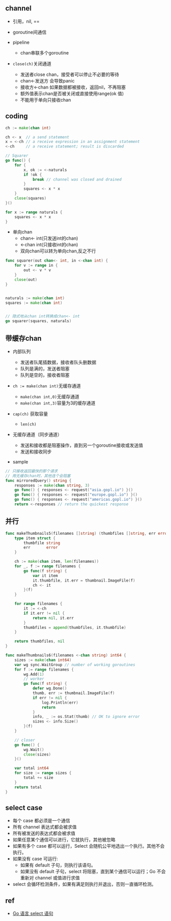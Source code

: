 ## channel

+ 引用，nil, == 

+ goroutine间通信

+ pipeline
    + chan串联多个goroutine

+ `close(ch)`关闭通道
    + 发送者close chan，接受者可以停止不必要的等待
    + chan<-发送方 会导致panic
    + 接收方<-chan  如果数据都被接收，返回nil，不再阻塞
    + 额外值表示chan是否被关闭或直接使用range(ok 值)
    + 不能用于单向只接收chan




## coding
```go
ch := make(chan int)

ch <- x  // a send statement
x = <-ch // a receive expression in an assignment statement
<-ch     // a receive statement; result is discarded
```



```go
// Squarer
go func() {
    for {
        x, ok := <-naturals
        if !ok {
            break // channel was closed and drained
        }
        squares <- x * x
    }
    close(squares)
}()

for x := range naturals {
    squares <- x * x
}
```

+ 单向chan
    + chan<- int(只发送int的chan)
    + <-chan int(只接收int的chan)
    + 双向chan可以转为单向chan,反之不行
```go
func squarer(out chan<- int, in <-chan int) {
    for v := range in {
        out <- v * v
    }
    close(out)
}


naturals := make(chan int)
squares := make(chan int)


// 隐式地从chan int转换成chan<- int
go squarer(squares, naturals)
```

## 带缓存chan
+ 内部队列
    + 发送者队尾插数据，接收者队头删数据
    + 队列是满的，发送者阻塞
    + 队列是空的，接收者阻塞

+ `ch := make(chan int)`无缓存通道
    + `make(chan int,0)`无缓存通道
    + `make(chan int,3)`容量为3的缓存通道

+ `cap(ch)` 获取容量
    + `len(ch)`

+ 无缓存通道（同步通道）
    + 发送和接收都是阻塞操作，直到另一个goroutine接收或发送值
    + 发送和接收同步

+ sample
```go
// 只接收返回最快的那个请求
// 用无缓存chan时，其他连个会阻塞
func mirroredQuery() string {
    responses := make(chan string, 3)
    go func() { responses <- request("asia.gopl.io") }()
    go func() { responses <- request("europe.gopl.io") }()
    go func() { responses <- request("americas.gopl.io") }()
    return <-responses // return the quickest response

```


## 并行
```go
func makeThumbnails5(filenames []string) (thumbfiles []string, err error) {
    type item struct {
        thumbfile string
        err       error
    }

    ch := make(chan item, len(filenames))
    for _, f := range filenames {
        go func(f string) {
            var it item
            it.thumbfile, it.err = thumbnail.ImageFile(f)
            ch <- it
        }(f)
    }

    for range filenames {
        it := <-ch
        if it.err != nil {
            return nil, it.err
        }
        thumbfiles = append(thumbfiles, it.thumbfile)
    }

    return thumbfiles, nil
}
```

```go
func makeThumbnails6(filenames <-chan string) int64 {
    sizes := make(chan int64)
    var wg sync.WaitGroup // number of working goroutines
    for f := range filenames {
        wg.Add(1)
        // worker
        go func(f string) {
            defer wg.Done()
            thumb, err := thumbnail.ImageFile(f)
            if err != nil {
                log.Println(err)
                return
            }
            info, _ := os.Stat(thumb) // OK to ignore error
            sizes <- info.Size()
        }(f)
    }

    // closer
    go func() {
        wg.Wait()
        close(sizes)
    }()

    var total int64
    for size := range sizes {
        total += size
    }
    return total
}
```


## select case 

+ 每个 case 都必须是一个通信
+ 所有 channel 表达式都会被求值
+ 所有被发送的表达式都会被求值
+ 如果任意某个通信可以进行，它就执行，其他被忽略
+ 如果有多个 case 都可以运行，Select 会随机公平地选出一个执行。其他不会执行。
+ 如果没有 case 可运行:
    + 如果有 default 子句，则执行该语句。
    + 如果没有 default 子句，select 将阻塞，直到某个通信可以运行；Go 不会重新对 channel 或值进行求值
+ select 会循环检测条件，如果有满足则执行并退出，否则一直循环检测。


## ref
+ [Go 语言 select 语句](https://www.runoob.com/go/go-select-statement.html)